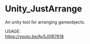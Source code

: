 # Unity_JustArrange
An unity tool for arranging gameobjects.



USAGE:  
https://youtu.be/Av5J0lR7618
